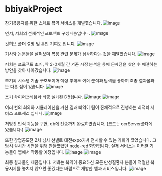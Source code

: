 # bbiyakProject
장기복용자를 위한 스마트 복약 서비스를 개발했습니다.
![image](https://github.com/sowon61/bbiyakProject/assets/115778827/4211d8e8-8220-4cf3-9073-edcd0aa96a90)

먼저, 저희의 전체적인 프로젝트 구성내용입니다.
![image](https://github.com/sowon61/bbiyakProject/assets/115778827/afd46b83-7812-40ba-9e8f-949a002d62b3)

깃허브 폴더 설명 및 본인 기여도 입니다.
![image](https://github.com/sowon61/bbiyakProject/assets/115778827/21a62daf-b88f-4251-9a84-0a665f86d07b)

기사와 논문들을 살펴보며 복용 관련 문제가 심각하다는 것을 깨달았습니다.
![image](https://github.com/sowon61/bbiyakProject/assets/115778827/6c82620b-293b-4b3e-9ac0-6f7c9b63fead)

저희는 프로젝트 초기, 약 2-3개월 간 기존 시장 분석을 통해 문제점을 찾은 후 해결하는 방안을 찾아 나아갔습니다. 
![image](https://github.com/sowon61/bbiyakProject/assets/115778827/177faffa-2c46-41e4-b9a5-908a7bdd3106)

초기의 시스템 기술 구조도이며 작성 후에도 여러 분석과 탐색을 통하여 최종 결과물과는 다른 점이 있습니다. 
![image](https://github.com/sowon61/bbiyakProject/assets/115778827/06d5a6d6-b1fc-4f6a-bcf2-3b3c25556263)

초기 와이어프레임과 최종 설계된 DB입니다.
![image](https://github.com/sowon61/bbiyakProject/assets/115778827/bf1f216b-3c99-41fe-8acf-c3dbf412777a)
![image](https://github.com/sowon61/bbiyakProject/assets/115778827/715455de-adbe-4d70-b8ea-07072a0ed683)

여러 번의 회의와 시뮬레이션을 거친 결과 삐약이 팀이 전체적으로 진행하는 최적의 서비스 프로세스 입니다. 
![image](https://github.com/sowon61/bbiyakProject/assets/115778827/0ced3b2c-26fd-4355-83af-0ead9c56c229)

처방전 인식 기능을 구현, db에 전송까지 완료하였습니다. (코드는 ocrServer폴더에 있습니다.)
![image](https://github.com/sowon61/bbiyakProject/assets/115778827/5e1a64da-c5c4-4790-89f6-fa470ce3bf53)

또한 창업공모전 2차 심사 선발로 대전expo가서 전시할 수 있는 기회가 있었습니다. 그 당시 실시간 시연을 위해 만들었었던 node-red 화면입니다. 실제 서비스는 이러한 기능들이 앱에서 작동할 예정입니다. 
![image](https://github.com/sowon61/bbiyakProject/assets/115778827/f96a86e6-f62b-404f-ba54-9a9d89c8aab7)
![image](https://github.com/sowon61/bbiyakProject/assets/115778827/a1311b6a-1942-4140-a2c7-bb32805421ed)

최종 결과물인 제품입니다. 저희는 복약이 중요하신 모든 만성질환자 분들이 적절한 복용시기를 놓치지 않으면 좋겠다는 바람으로 개발한 앱과 서비스입니다.
![image](https://github.com/sowon61/bbiyakProject/assets/115778827/15f65a05-21fd-4a0b-95a1-4eb376a5ea8a)


